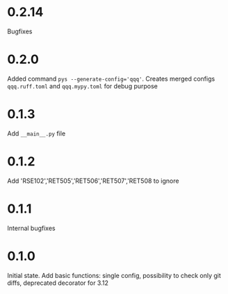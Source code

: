 # 0.2.14

Bugfixes

# 0.2.0

Added command `pys --generate-config='qqq'`. Creates merged configs `qqq.ruff.toml` and `qqq.mypy.toml` for debug purpose

# 0.1.3

Add `__main__.py` file

# 0.1.2

Add 'RSE102','RET505','RET506','RET507','RET508 to ignore

# 0.1.1

Internal bugfixes

# 0.1.0

Initial state. Add basic functions: single config, possibility to check only git diffs, deprecated decorator for 3.12
